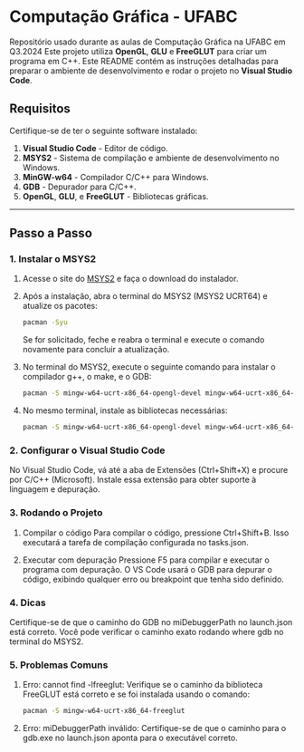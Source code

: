 # Computação Gráfica - UFABC

Repositório usado durante as aulas de Computação Gráfica na UFABC em Q3.2024
Este projeto utiliza **OpenGL**, **GLU** e **FreeGLUT** para criar um programa em C++. 
Este README contém as instruções detalhadas para preparar o ambiente de desenvolvimento e rodar o projeto no **Visual Studio Code**.

## Requisitos

Certifique-se de ter o seguinte software instalado:

1. **Visual Studio Code** - Editor de código.
2. **MSYS2** - Sistema de compilação e ambiente de desenvolvimento no Windows.
3. **MinGW-w64** - Compilador C/C++ para Windows.
4. **GDB** - Depurador para C/C++.
5. **OpenGL**, **GLU**, e **FreeGLUT** - Bibliotecas gráficas.

---

## Passo a Passo

### 1. Instalar o **MSYS2**

1. Acesse o site do [MSYS2](https://www.msys2.org) e faça o download do instalador.

2. Após a instalação, abra o terminal do MSYS2 (MSYS2 UCRT64) e atualize os pacotes:
   ```bash
   pacman -Syu
   ```
   Se for solicitado, feche e reabra o terminal e execute o comando novamente para concluir a atualização.

3. No terminal do MSYS2, execute o seguinte comando para instalar o compilador g++, o make, e o GDB:
    ```bash
   pacman -S mingw-w64-ucrt-x86_64-opengl-devel mingw-w64-ucrt-x86_64-freeglut```

4. No mesmo terminal, instale as bibliotecas necessárias:
   ```bash
   pacman -S mingw-w64-ucrt-x86_64-opengl-devel mingw-w64-ucrt-x86_64-freeglut```

### 2. Configurar o Visual Studio Code
No Visual Studio Code, vá até a aba de Extensões (Ctrl+Shift+X) e procure por C/C++ (Microsoft). Instale essa extensão para obter suporte à linguagem e depuração.

### 3. Rodando o Projeto

1. Compilar o código
Para compilar o código, pressione Ctrl+Shift+B. Isso executará a tarefa de compilação configurada no tasks.json.

2. Executar com depuração
Pressione F5 para compilar e executar o programa com depuração. O VS Code usará o GDB para depurar o código, exibindo qualquer erro ou breakpoint que tenha sido definido.

### 4. Dicas
Certifique-se de que o caminho do GDB no miDebuggerPath no launch.json está correto. Você pode verificar o caminho exato rodando where gdb no terminal do MSYS2.

### 5. Problemas Comuns

1. Erro: cannot find -lfreeglut:
Verifique se o caminho da biblioteca FreeGLUT está correto e se foi instalada usando o comando:
    ```bash
    pacman -S mingw-w64-ucrt-x86_64-freeglut
    ```

2. Erro: miDebuggerPath inválido:
Certifique-se de que o caminho para o gdb.exe no launch.json aponta para o executável correto.